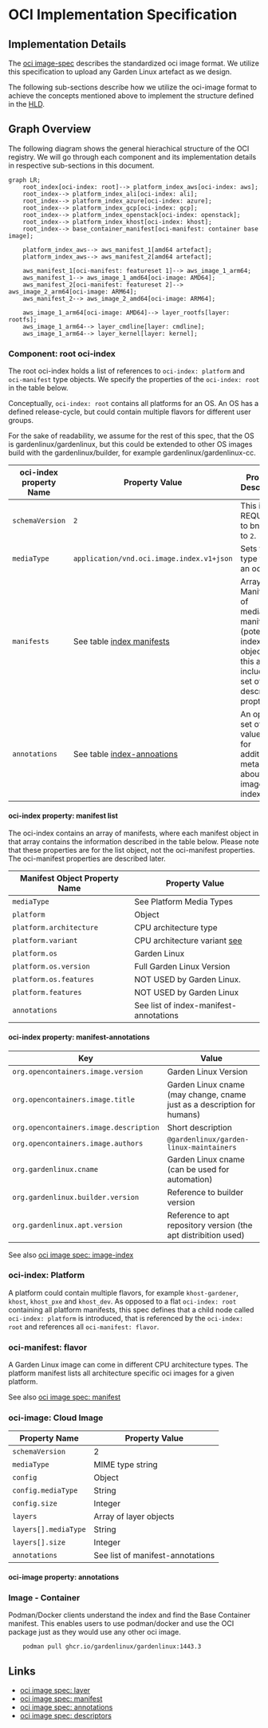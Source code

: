 # OCI Implementation Specification


## Implementation Details

The [oci image-spec](https://github.com/opencontainers/image-spec) describes the standardized oci image format. 
We utilize this specification to upload any Garden Linux artefact as we design. 

The following sub-sections describe how we utilize the oci-image format to achieve the concepts mentioned above to implement the structure defined in the [HLD](high-level-design).

## Graph Overview
The following diagram shows the general hierachical structure of the OCI registry. We will go through each component and its implementation details in respective sub-sections in this document.

```mermaid
graph LR;
    root_index[oci-index: root]--> platform_index_aws[oci-index: aws];
    root_index--> platform_index_ali[oci-index: ali];
    root_index--> platform_index_azure[oci-index: azure];
    root_index--> platform_index_gcp[oci-index: gcp];
    root_index--> platform_index_openstack[oci-index: openstack];
    root_index--> platform_index_khost[oci-index: khost];
    root_index--> base_container_manifest[oci-manifest: container base image];

    platform_index_aws--> aws_manifest_1[amd64 artefact];
    platform_index_aws--> aws_manifest_2[amd64 artefact];
    
    aws_manifest_1[oci-manifest: featureset 1]--> aws_image_1_arm64;
    aws_manifest_1--> aws_image_1_amd64[oci-image: AMD64];
    aws_manifest_2[oci-manifest: featureset 2]--> aws_image_2_arm64[oci-image: ARM64];
    aws_manifest_2--> aws_image_2_amd64[oci-image: ARM64];

    aws_image_1_arm64[oci-image: AMD64]--> layer_rootfs[layer: rootfs];
    aws_image_1_arm64--> layer_cmdline[layer: cmdline];
    aws_image_1_arm64--> layer_kernel[layer: kernel];
```

### Component: root oci-index
The root oci-index holds a list of references to `oci-index: platform` and `oci-manifest` type objects.
We specify the properties of the `oci-index: root` in the table below.

Conceptually, `oci-index: root` contains all platforms for an OS. 
An OS has a defined release-cycle, but could contain multiple flavors for different user groups.

For the sake of readability, we assume for the rest of this spec, that the OS is gardenlinux/gardenlinux, but this could be extended to other OS images build with the gardenlinux/builder, for example gardenlinux/gardenlinux-cc.

| oci-index property Name  | Property Value                               | Property Description                                                                                       |
|----------------|----------------------------------------------|-------------------------------------------------------------------------------------------------------------|
| `schemaVersion`| `2`                                          | This is REQUIRED to bne set to `2`.                                                                        |
| `mediaType`    | `application/vnd.oci.image.index.v1+json`    | Sets the type to be an oci index                                                                           |
| `manifests`    | See table [index manifests](#index-manifests)                    | Array of Manifests of mediatype manifest or (potentially) index. Each object in this array includes a set of descriptor propteries. |
| `annotations`  | See table  [index-annoations](#index-manifest-annotations) | An optional set of key-value pairs for additional metadata about the image index.                          |


#### oci-index property: manifest list

The oci-index contains an array of manifests, where each manifest object in that array contains the information described in the table below.
Please note that these properties are for the list object, not the oci-manifest properties. The oci-manifest properties are described later.

| Manifest Object Property Name            | Property Value                           |
|--------------------------|------------------------------------------|
| `mediaType`              | See Platform Media Types                 |
| `platform`               | Object                                   |
| `platform.architecture`  | CPU architecture type              |
| `platform.variant`       | CPU architecture variant [see](https://github.com/opencontainers/image-spec/blob/main/image-index.md#platform-variants)                       |
| `platform.os`            | Garden Linux                             |
| `platform.os.version`    | Full Garden Linux Version                |
| `platform.os.features`   | NOT USED by Garden Linux.             |
| `platform.features`      | NOT USED by Garden Linux              |
| `annotations`            | See list of index-manifest-annotations  |



#### oci-index property: manifest-annotations 

| Key                       | Value                     |
|---------------------------|---------------------------|
| `org.opencontainers.image.version` | Garden Linux Version                 |
| `org.opencontainers.image.title`   | Garden Linux cname (may change, cname just as a description for humans)       |
| `org.opencontainers.image.description` | Short description  |
| `org.opencontainers.image.authors` | `@gardenlinux/garden-linux-maintainers` |
| `org.gardenlinux.cname`            |  Garden Linux cname (can be used for automation)        |
| `org.gardenlinux.builder.version`  | Reference to builder version        |
| `org.gardenlinux.apt.version`  | Reference to apt repository version (the apt distribition used)  |


See also [oci image spec: image-index](https://github.com/opencontainers/image-spec/blob/main/image-index.md)

### oci-index: Platform
A platform could contain multiple flavors, for example `khost-gardener`, `khost`, `khost_pxe` and `khost_dev`.
As opposed to a flat `oci-index: root` containing all platform manifests, this spec defines that
a child node called `oci-index: platform` is introduced, that is referenced by the `oci-index: root` and references all `oci-manifest: flavor`.

### oci-manifest: flavor
A Garden Linux image can come in different CPU architecture types.
The platform manifest lists all architecture specific oci images for a given platform. 


See also [oci image spec: manifest](https://github.com/opencontainers/image-spec/blob/main/manifest.md)
### oci-image:  Cloud Image


| Property Name      | Property Value                          |
|--------------------|-----------------------------------------|
| `schemaVersion`    | 2 |
| `mediaType`        | MIME type string                        |
| `config`           | Object                                  |
| `config.mediaType` | String                                  |
| `config.size`      | Integer                                 |
| `layers`           | Array of layer objects                  |
| `layers[].mediaType` | String                                |
| `layers[].size`      | Integer                               |
| `annotations`      | See list of manifest-annotations  |


#### oci-image property: annotations

### Image - Container

Podman/Docker clients understand the index and find the Base Container manifest. 
This enables users to use podman/docker and use the OCI package just as they would use any other oci image.
```
    podman pull ghcr.io/gardenlinux/gardenlinux:1443.3
```


## Links
* [oci image spec: layer](https://github.com/opencontainers/image-spec/blob/main/layer.md)
* [oci image spec: manifest](https://github.com/opencontainers/image-spec/blob/main/manifest.md)
* [oci image spec: annotations](https://github.com/opencontainers/image-spec/blob/main/annotations.md)
* [oci image spec: descriptors](https://github.com/opencontainers/image-spec/blob/main/descriptor.md)


